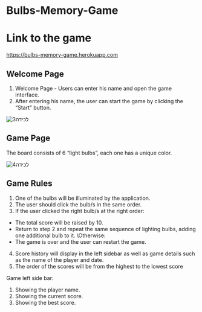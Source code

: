 # Bulbs-Memory-Game

# Link to the game
https://bulbs-memory-game.herokuapp.com

## Welcome Page
1. Welcome Page - Users can enter his name and open the game interface.
2. After entering his name, the user can start the game by clicking the “Start” button.

![‏‏לכידה3](https://user-images.githubusercontent.com/57434735/114935103-6e922100-9e43-11eb-91e2-300471d6936c.PNG)

## Game Page
The board consists of 6 “light bulbs”, each one has a unique color.

![‏‏לכידה4](https://user-images.githubusercontent.com/57434735/114935186-8b2e5900-9e43-11eb-9f6a-4e437b2c9433.PNG)

## Game Rules
1. One of the bulbs will be illuminated by the application.
2. The user should click the bulb/s in the same order.
3. If the user clicked the right bulb/s at the right order:
  * The total score will be raised by 10.
  * Return to step 2 and repeat the same sequence of lighting
  bulbs, adding one additional bulb to it.
  \Otherwise:
  * The game is over and the user can restart the game.
4. Score history will display in the left sidebar as well as game details such as the name of
the player and date.
5. The order of the scores will be from the highest to the lowest score

Game left side bar:
1. Showing the player name.
2. Showing the current score.
3. Showing the best score.





 
